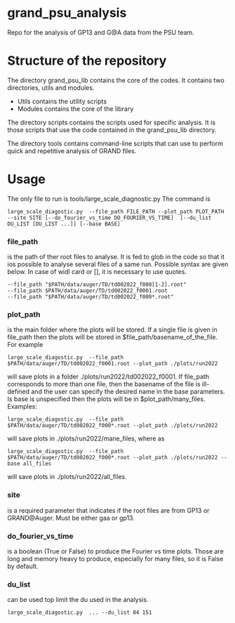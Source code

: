 # grand_psu_analysis
Repo for the analysis of GP13 and G@A data from the PSU team. 


# Structure of the repository

The directory grand_psu_lib contains the core of the codes. It contains two directories, utils and modules.
- Utils contains the utility scripts
- Modules contains the core of the library

The directory scripts contains the scripts used for specific analysis. It is those scripts that use the code contained in the grand_psu_lib directory.

The directory tools contains command-line scripts that can use to perform quick and repetitive analysis of GRAND files.


# Usage

The only file to run is tools/large_scale_diagnostic.py
The command is
```
large_scale_diagostic.py  --file_path FILE_PATH --plot_path PLOT_PATH --site SITE [--do_fourier_vs_time DO_FOURIER_VS_TIME]  [--du_list DU_LIST [DU_LIST ...]] [--base BASE]
```


### file_path 

is the path of ther root files to analyse. It is fed to glob in the code so that it ios possible to analyse several files of a same run.
Possible syntax are given below. In case of widl card or [], it is necessary to use quotes. 

```
--file_path "$PATH/data/auger/TD/td002022_f000[1-2].root"
--file_path $PATH/data/auger/TD/td002022_f0001.root
--file_path "$PATH/data/auger/TD/td002022_f000*.root"
```

### plot_path
 is the main folder where the plots will be stored.
If a single file is given in file_path then the plots will be stored in 
$file_path/basename_of_the_file. For example
```
large_scale_diagostic.py  --file_path $PATH/data/auger/TD/td002022_f0001.root --plot_path ./plots/run2022
```
will save plots in a folder ./plots/run2022/td002022_f0001.
If file_path corresponds to more than one file, then the basename of the file is ill-defined and the user can specify the desired name in the base parameters.
Is base is unspecified then the plots will be in $plot_path/many_files. Examples:
```
large_scale_diagostic.py  --file_path $PATH/data/auger/TD/td002022_f000*.root --plot_path ./plots/run2022 
```
will save plots in ./plots/run2022/mane_files, where as 
```
large_scale_diagostic.py  --file_path $PATH/data/auger/TD/td002022_f000*.root --plot_path ./plots/run2022 --base all_files
```
will save plots in ./plots/run2022/all_files.


### site
is a required parameter that indicates if the root files are from GP13 or GRAND@Auger. Must be either gaa or gp13.

### do_fourier_vs_time
is a boolean (True or False) to produce the Fourier vs time plots. Those are long and memory heavy to produce, especially for many files, so it is False by default.

### du_list
can be used top limit the du used in the analysis.
```
large_scale_diagostic.py  ... --du_list 84 151
```

